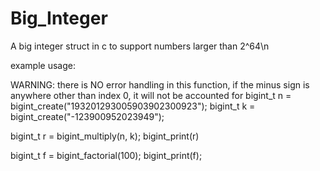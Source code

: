 # Big_Integer
A big integer struct in c to support numbers larger than 2^64\n









example usage:

WARNING: there is NO error handling in this function, if the minus sign is anywhere other than index 0, it will not be accounted for
bigint_t n = bigint_create("193201293005903902300923");
bigint_t k = bigint_create("-123900952023949");

bigint_t r = bigint_multiply(n, k);
bigint_print(r)

bigint_t f = bigint_factorial(100);
bigint_print(f);
